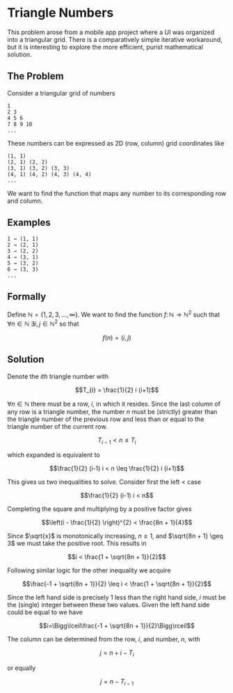 # Triangle Numbers

This problem arose from a mobile app project where a UI was organized into a triangular grid.
There is a comparatively simple iterative workaround, but it is interesting to explore the more efficient, purist mathematical solution.

## The Problem

Consider a triangular grid of numbers

```
1
2 3
4 5 6
7 8 9 10
...
```

These numbers can be expressed as 2D (row, column) grid coordinates like

```
(1, 1)
(2, 1) (2, 2)
(3, 1) (3, 2) (3, 3)
(4, 1) (4, 2) (4, 3) (4, 4)
...
```

We want to find the function that maps any number to its corresponding row and column.

## Examples

```
1 → (1, 1)
2 → (2, 1)
3 → (2, 2)
4 → (3, 1)
5 → (3, 2)
6 → (3, 3)
...
```

## Formally

Define $\mathbb{N}=\{1,2,3,\ldots,\infty\}$. We want to find the function $f \colon \mathbb{N} \to \mathbb{N}^2$ such that $\forall n \in \mathbb{N}$ $\exists i, j \in \mathbb{N}^{2}$ so that

$$f(n)=(i,j)$$

## Solution

Denote the $ith$ triangle number with

$$T_{i} = \frac{1}{2} i (i+1)$$

$\forall n \in \mathbb{N}$ there must be a row, $i$, in which it resides. Since the last column of any row is a triangle number, the number $n$ must be (strictly) greater than the triangle number of the previous row and less than or equal to the triangle number of the current row.

$$T_{i-1} < n \leq T_{i}$$

which expanded is equivalent to

$$\frac{1}{2} (i-1) i < n \leq \frac{1}{2} i (i+1)$$

This gives us two inequalities to solve. Consider first the left $<$ case

$$\frac{1}{2} (i-1) i < n$$

Completing the square and multiplying by a positive factor gives

$$\left(i - \frac{1}{2} \right)^{2} < \frac{8n + 1}{4}$$

Since $\sqrt{x}$ is monotonically increasing, $n \geq 1$, and $\sqrt{8n + 1} \geq 3$ we must take the positive root. This results in

$$i < \frac{1 + \sqrt{8n + 1}}{2}$$

Following similar logic for the other inequality we acquire

$$\frac{-1 + \sqrt{8n + 1}}{2} \leq i < \frac{1 + \sqrt{8n + 1}}{2}$$

Since the left hand side is precisely $1$ less than the right hand side, $i$ must be the (single) integer between these two values. Given the left hand side could be equal to we have

$$i=\Bigg\lceil\frac{-1 + \sqrt{8n + 1}}{2}\Bigg\rceil$$

The column can be determined from the row, $i$, and number, $n$, with

$$j = n + i - T_{i}$$

or equally

$$j = n - T_{i-1}$$